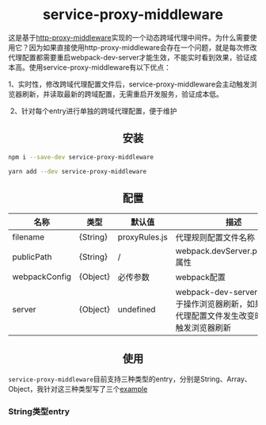 <div>
  <h1 align="center">service-proxy-middleware</h1>
  <p>这是基于<a href="https://www.npmjs.com/package/http-proxy-middleware">http-proxy-middleware</a>实现的一个动态跨域代理中间件。为什么需要使用它？因为如果直接使用http-proxy-middleware会存在一个问题，就是每次修改代理配置都需要重启webpack-dev-server才能生效，不能实时看到效果，验证成本高。使用service-proxy-middleware有以下优点：</p>
</div>

​		1、实时性，修改跨域代理配置文件后，service-proxy-middleware会主动触发浏览器刷新，并读取最新的跨域配置，无需重启开发服务，验证成本低。

​		2、针对每个entry进行单独的跨域代理配置，便于维护


<h2 align="center">安装</h2>

```bash
npm i --save-dev service-proxy-middleware
```

```bash
yarn add --dev service-proxy-middleware
```

<h2 align="center">配置</h2>

| 名称          | 类型     | 默认值        | 描述                                                         |
| ------------- | -------- | ------------- | ------------------------------------------------------------ |
| filename      | {String} | proxyRules.js | 代理规则配置文件名称                                         |
| publicPath    | {String} | /             | webpack.devServer.publicPath 属性                            |
| webpackConfig | {Object} | 必传参数      | webpack配置                                                  |
| server        | {Object} | undefined     | webpack-dev-server对象，用于操作浏览器刷新，如果不传，代理配置文件发生改变时，不会触发浏览器刷新 |

<h2 align="center">使用</h2>

`service-proxy-middleware`目前支持三种类型的entry，分别是String、Array、Object，我针对这三种类型写了三个[example]()

<h3>String类型entry</h3>
